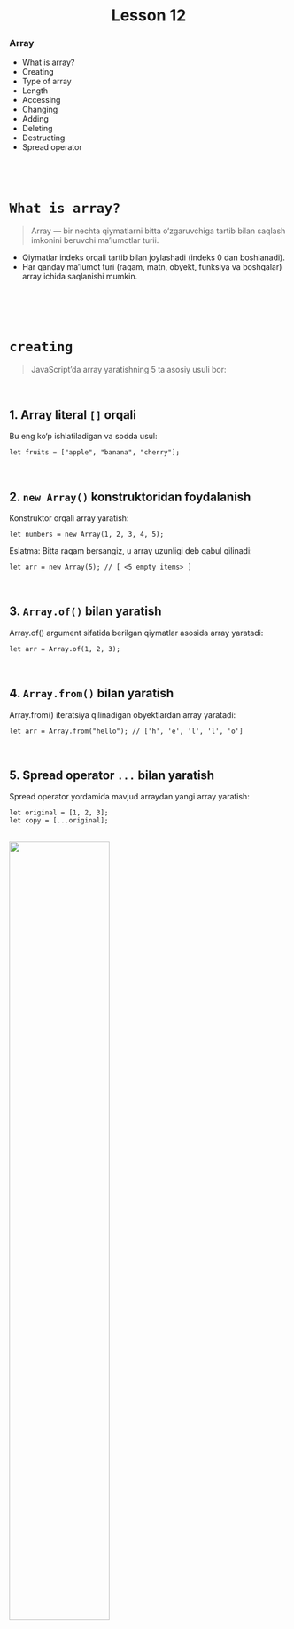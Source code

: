 <h1 style="text-align:center;">Lesson 12</h1>

### Array

- What is array?
- Creating
- Type of array
- Length
- Accessing
- Changing
- Adding
- Deleting
- Destructing
- Spread operator

<br><br>

# `What is array?`

> Array — bir nechta qiymatlarni bitta o‘zgaruvchiga tartib bilan saqlash imkonini beruvchi ma’lumotlar turii.

- Qiymatlar indeks orqali tartib bilan joylashadi (indeks 0 dan boshlanadi).
- Har qanday ma’lumot turi (raqam, matn, obyekt, funksiya va boshqalar) array ichida saqlanishi mumkin.

<br><br><br>

# `creating`

> JavaScript’da array yaratishning 5 ta asosiy usuli bor:

<br>

## 1. Array literal `[]` orqali

Bu eng ko‘p ishlatiladigan va sodda usul:

```
let fruits = ["apple", "banana", "cherry"];
```

<br>

## 2. `new Array()` konstruktoridan foydalanish

Konstruktor orqali array yaratish:

```
let numbers = new Array(1, 2, 3, 4, 5);
```

Eslatma: Bitta raqam bersangiz, u array uzunligi deb qabul qilinadi:

```
let arr = new Array(5); // [ <5 empty items> ]
```

<br>

## 3. `Array.of()` bilan yaratish

Array.of() argument sifatida berilgan qiymatlar asosida array yaratadi:

```
let arr = Array.of(1, 2, 3);
```

<br>

## 4. `Array.from()` bilan yaratish

Array.from() iteratsiya qilinadigan obyektlardan array yaratadi:

```
let arr = Array.from("hello"); // ['h', 'e', 'l', 'l', 'o']
```

<br>

## 5. Spread operator `...` bilan yaratish

Spread operator yordamida mavjud arraydan yangi array yaratish:

```
let original = [1, 2, 3];
let copy = [...original];
```

<br>

<img src="./images/table.png" style="width:60%;">

<br><br><br>

# `typeof array`

```
let arr = [1, 3, 5];

console.log(typeof arr);
```

<br><br><br>

# `Length`

```
let mountains = ["Everest", "Fuji", "Nanga Parbat"];

let len = mountains.length;

console.log(len); // 3

console.log(mountains[len-1]); // last element
```

<br><br><br>

# `Access and Changing`

> Accessing in array — bu array elementlariga murojaat qilish yoki ularning qiymatini olish jarayoni. JavaScript’da array elementlariga indeks orqali murojaat qilinadi. Indeks 0 dan boshlanadi.

Array ichidagi elementga murojaat qilish uchun [index] ishlatiladi:

```
let fruits = ["apple", "banana", "cherry"];
console.log(fruits[0]); // "apple" (birinchi element)
console.log(fruits[1]); // "banana" (ikkinchi element)
console.log(fruits[2]); // "cherry" (uchinchi element)
```

Oxirgi elementga murojaat qilish uchun length xususiyatidan foydalanish mumkin:

```
let fruits = ["apple", "banana", "cherry"];
console.log(fruits[fruits.length - 1]);
```

Array ichidagi elementni o‘zgartirish mumkin:

```
let fruits = ["apple", "banana", "cherry"];
fruits[1] = "orange";
```

<br>

| Usul                | Namuna              | Natija            | Qo‘llanishi                      |
| ------------------- | ------------------- | ----------------- | -------------------------------- |
| Indeks orqali       | arr[0]              | 1-element         | Standart usul                    |
| Oxirgi element      | arr[arr.length - 1] | Oxirgi element    | Oxirgi elementga murojaat qilish |
| O‘zgartirish        | arr[1] = 5          | Element o‘zgaradi | Qiymatni yangilash               |
| Chegara tashqarisi  | arr[5]              | undefined         | Mavjud bo‘lmagan element         |
| Salbiy indeks bilan | arr.at(-1)          | Oxirgi element    | Salbiy indeks orqali kirish      |


<br><br><br>

# `Adding`

>`Adding in array` — bu arrayga yangi elementlar qo‘shish jarayoni. JavaScript’da arrayga yangi element qo‘shishning bir nechta usullari bor biz xozircha indeks orqali qo'shishni ko'rib o'tamiz:


```
const fruits = ["Banana", "Orange", "Apple"];

fruits[fruits.length] = "Lemon";
```

Bu usulda `fruits.length` arrayning uzunligini bildiradi.

`fruits.length` doimo arraydagi elementlar sonini qaytaradi.

`fruits[fruits.length]` oxirgi indeksdan keyingi joyga murojaat qiladi, ya’ni oxiriga yangi element qo‘shadi.

<br>

```
const fruits = ["Banana", "Orange", "Apple"];

fruits[6] = "Lemon";
```

<br><br><br>

# `Deleting`

>`Deleting in array` — bu arraydan elementlarni o‘chirish jarayoni. JavaScript’da array elementlarini o‘chirishning bir nechta usullari mavjud buladan index orqali o'chirishni ko'rib o'tamiz:


>`delete arr[index]` — bu array elementini indeks orqali o‘chirish uchun ishlatiladi, lekin o‘chirilgan elementning o‘rni `undefined` bilan to‘ladi va array uzunligi o‘zgarmaydi.

Sintaksis:

```
delete array[index];
```
- `array` — element o‘chiriladigan array nomi.
- `index` — o‘chirilishi kerak bo‘lgan element indeksi.

<br>

```
let fruits = ["apple", "banana", "cherry"];

delete fruits[1]; 
```

### Kamchiliklari:

- O‘chirilgan joyni bo‘sh qoldiradi (undefined).
- Array uzunligini o‘zgartirmaydi.
- Tartibni saqlab qoladi, lekin bo‘sh teshik hosil qiladi.

<br><br><br>

# `Destructing`

### Array destructuring sintaksisi

```
const [element1, element2, ...rest] = array;
```

- element1, element2, ... - Array ichidagi elementlar indeks asosida ajratiladi.
- ...rest - Qolgan elementlar yangi array sifatida olinadi.

<br>

Misol:

```
const numbers = [1, 2, 3, 4, 5];

const [a, b, ...rest] = numbers;
```


<br><br><br>

# `Spread operator`

```
let arr1 = [1, 2, 3];
let arr2 = [4, 5, 6];

let arr = [...arr1, ...arr2];
```
